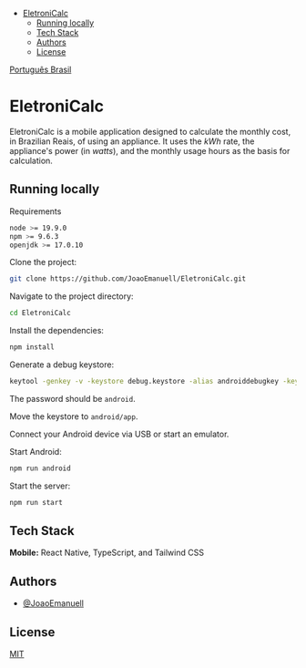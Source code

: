 - [EletroniCalc](#eletronicalc)
  - [Running locally](#running-locally)
  - [Tech Stack](#tech-stack)
  - [Authors](#authors)
  - [License](#license)

[Português Brasil](./README-pt-br.md)

# EletroniCalc

EletroniCalc is a mobile application designed to calculate the monthly cost, in Brazilian Reais, of using an appliance. It uses the *kWh* rate, the appliance's power (in *watts*), and the monthly usage hours as the basis for calculation.

## Running locally

Requirements

```bash
node >= 19.9.0
npm >= 9.6.3
openjdk >= 17.0.10
```

Clone the project:

```bash
git clone https://github.com/JoaoEmanuell/EletroniCalc.git
```

Navigate to the project directory:

```bash
cd EletroniCalc
```

Install the dependencies:

```bash
npm install
```

Generate a debug keystore:

```bash
keytool -genkey -v -keystore debug.keystore -alias androiddebugkey -keyalg RSA -keysize 2048 -validity 10000
```

The password should be `android`.

Move the keystore to `android/app`.

Connect your Android device via USB or start an emulator.

Start Android:

```bash
npm run android
```

Start the server:

```bash
npm run start
```

## Tech Stack

**Mobile:** React Native, TypeScript, and Tailwind CSS

## Authors

- [@JoaoEmanuell](https://www.github.com/JoaoEmanuell)

## License

[MIT](https://github.com/JoaoEmanuell/EletroniCalc/blob/master/LICENSE)
